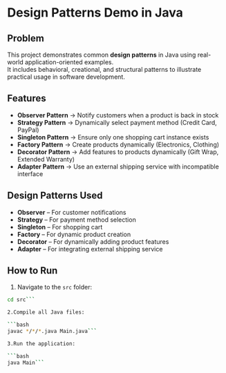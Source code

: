 # Design Patterns Demo in Java

## Problem
This project demonstrates common **design patterns** in Java using real-world application-oriented examples.  
It includes behavioral, creational, and structural patterns to illustrate practical usage in software development.

## Features
- **Observer Pattern** → Notify customers when a product is back in stock  
- **Strategy Pattern** → Dynamically select payment method (Credit Card, PayPal)  
- **Singleton Pattern** → Ensure only one shopping cart instance exists  
- **Factory Pattern** → Create products dynamically (Electronics, Clothing)  
- **Decorator Pattern** → Add features to products dynamically (Gift Wrap, Extended Warranty)  
- **Adapter Pattern** → Use an external shipping service with incompatible interface  

## Design Patterns Used
- **Observer** – For customer notifications  
- **Strategy** – For payment method selection  
- **Singleton** – For shopping cart  
- **Factory** – For dynamic product creation  
- **Decorator** – For dynamically adding product features  
- **Adapter** – For integrating external shipping service 

## How to Run
1. Navigate to the `src` folder:  
```bash
cd src```

2.Compile all Java files:

```bash
javac */*/*.java Main.java```

3.Run the application:

```bash
java Main```